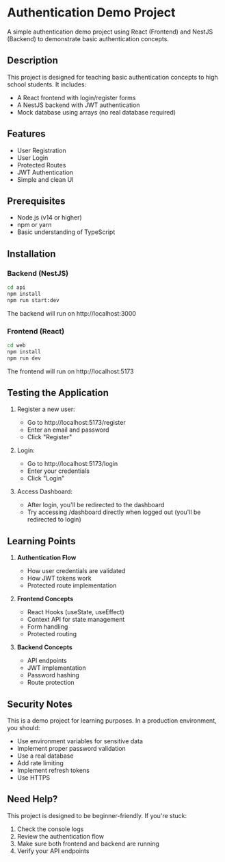# Authentication Demo Project

A simple authentication demo project using React (Frontend) and NestJS (Backend) to demonstrate basic authentication concepts.

## Description

This project is designed for teaching basic authentication concepts to high school students. It includes:

- A React frontend with login/register forms
- A NestJS backend with JWT authentication
- Mock database using arrays (no real database required)

## Features

- User Registration
- User Login
- Protected Routes
- JWT Authentication
- Simple and clean UI

## Prerequisites

- Node.js (v14 or higher)
- npm or yarn
- Basic understanding of TypeScript

## Installation

### Backend (NestJS)

```bash
cd api
npm install
npm run start:dev
```

The backend will run on http://localhost:3000

### Frontend (React)

```bash
cd web
npm install
npm run dev
```

The frontend will run on http://localhost:5173

## Testing the Application

1. Register a new user:

   - Go to http://localhost:5173/register
   - Enter an email and password
   - Click "Register"

2. Login:

   - Go to http://localhost:5173/login
   - Enter your credentials
   - Click "Login"

3. Access Dashboard:
   - After login, you'll be redirected to the dashboard
   - Try accessing /dashboard directly when logged out (you'll be redirected to login)

## Learning Points

1. **Authentication Flow**

   - How user credentials are validated
   - How JWT tokens work
   - Protected route implementation

2. **Frontend Concepts**

   - React Hooks (useState, useEffect)
   - Context API for state management
   - Form handling
   - Protected routing

3. **Backend Concepts**
   - API endpoints
   - JWT implementation
   - Password hashing
   - Route protection

## Security Notes

This is a demo project for learning purposes. In a production environment, you should:

- Use environment variables for sensitive data
- Implement proper password validation
- Use a real database
- Add rate limiting
- Implement refresh tokens
- Use HTTPS

## Need Help?

This project is designed to be beginner-friendly. If you're stuck:

1. Check the console logs
2. Review the authentication flow
3. Make sure both frontend and backend are running
4. Verify your API endpoints
